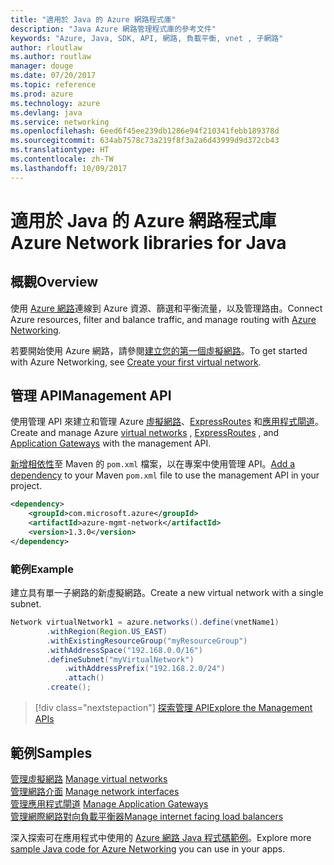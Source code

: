 ```yaml
---
title: "適用於 Java 的 Azure 網路程式庫"
description: "Java Azure 網路管理程式庫的參考文件"
keywords: "Azure, Java, SDK, API, 網路, 負載平衡, vnet , 子網路"
author: rloutlaw
ms.author: routlaw
manager: douge
ms.date: 07/20/2017
ms.topic: reference
ms.prod: azure
ms.technology: azure
ms.devlang: java
ms.service: networking
ms.openlocfilehash: 6eed6f45ee239db1286e94f210341febb189378d
ms.sourcegitcommit: 634ab7578c73a219f8f3a2a6d43999d9d372cb43
ms.translationtype: HT
ms.contentlocale: zh-TW
ms.lasthandoff: 10/09/2017
---
```

# <a name="azure-network-libraries-for-java"></a><span data-ttu-id="41ca7-104">適用於 Java 的 Azure 網路程式庫</span><span class="sxs-lookup"><span data-stu-id="41ca7-104">Azure Network libraries for Java</span></span>

## <a name="overview"></a><span data-ttu-id="41ca7-105">概觀</span><span class="sxs-lookup"><span data-stu-id="41ca7-105">Overview</span></span>

<span data-ttu-id="41ca7-106">使用 [Azure 網路](/azure/networking/networking-overview)連線到 Azure 資源、篩選和平衡流量，以及管理路由。</span><span class="sxs-lookup"><span data-stu-id="41ca7-106">Connect Azure resources, filter and balance traffic, and manage routing with [Azure Networking](/azure/networking/networking-overview).</span></span>

<span data-ttu-id="41ca7-107">若要開始使用 Azure 網路，請參閱[建立您的第一個虛擬網路](/azure/virtual-network/virtual-network-get-started-vnet-subnet)。</span><span class="sxs-lookup"><span data-stu-id="41ca7-107">To get started with Azure Networking, see [Create your first virtual network](/azure/virtual-network/virtual-network-get-started-vnet-subnet).</span></span>

## <a name="management-api"></a><span data-ttu-id="41ca7-108">管理 API</span><span class="sxs-lookup"><span data-stu-id="41ca7-108">Management API</span></span>

<span data-ttu-id="41ca7-109">使用管理 API 來建立和管理 Azure [虛擬網路](/azure/virtual-network/virtual-networks-overview)、[ExpressRoutes](/azure/expressroute/) 和[應用程式閘道](/azure/application-gateway/)。</span><span class="sxs-lookup"><span data-stu-id="41ca7-109">Create and manage Azure [virtual networks](/azure/virtual-network/virtual-networks-overview) , [ExpressRoutes](/azure/expressroute/) , and [Application Gateways](/azure/application-gateway/) with the management API.</span></span>

<span data-ttu-id="41ca7-110">[新增相依性](https://maven.apache.org/guides/getting-started/index.html#How_do_I_use_external_dependencies)至 Maven 的 `pom.xml` 檔案，以在專案中使用管理 API。</span><span class="sxs-lookup"><span data-stu-id="41ca7-110">[Add a dependency](https://maven.apache.org/guides/getting-started/index.html#How_do_I_use_external_dependencies) to your Maven `pom.xml` file to use the management API in your project.</span></span>  

```XML
<dependency>
    <groupId>com.microsoft.azure</groupId>
    <artifactId>azure-mgmt-network</artifactId>
    <version>1.3.0</version>
</dependency>
```   

### <a name="example"></a><span data-ttu-id="41ca7-111">範例</span><span class="sxs-lookup"><span data-stu-id="41ca7-111">Example</span></span>

<span data-ttu-id="41ca7-112">建立具有單一子網路的新虛擬網路。</span><span class="sxs-lookup"><span data-stu-id="41ca7-112">Create a new virtual network with a single subnet.</span></span>

```java
Network virtualNetwork1 = azure.networks().define(vnetName1)
        .withRegion(Region.US_EAST)
        .withExistingResourceGroup("myResourceGroup")
        .withAddressSpace("192.168.0.0/16")
        .defineSubnet("myVirtualNetwork")
            .withAddressPrefix("192.168.2.0/24")
            .attach()
        .create();
```

> [!div class="nextstepaction"]
> [<span data-ttu-id="41ca7-113">探索管理 API</span><span class="sxs-lookup"><span data-stu-id="41ca7-113">Explore the Management APIs</span></span>](/java/api/overview/azure/networking/managementapi)

## <a name="samples"></a><span data-ttu-id="41ca7-114">範例</span><span class="sxs-lookup"><span data-stu-id="41ca7-114">Samples</span></span>

<span data-ttu-id="41ca7-115">[管理虛擬網路](https://github.com/Azure-Samples/network-java-manage-virtual-network) </span><span class="sxs-lookup"><span data-stu-id="41ca7-115">[Manage virtual networks](https://github.com/Azure-Samples/network-java-manage-virtual-network) </span></span>  
<span data-ttu-id="41ca7-116">[管理網路介面](https://github.com/Azure-Samples/network-java-manage-network-interface) </span><span class="sxs-lookup"><span data-stu-id="41ca7-116">[Manage network interfaces](https://github.com/Azure-Samples/network-java-manage-network-interface) </span></span>  
<span data-ttu-id="41ca7-117">[管理應用程式閘道](https://github.com/Azure-Samples/application-gateway-java-manage-simple-application-gateways) </span><span class="sxs-lookup"><span data-stu-id="41ca7-117">[Manage Application Gateways](https://github.com/Azure-Samples/application-gateway-java-manage-simple-application-gateways) </span></span>  
[<span data-ttu-id="41ca7-118">管理網際網路對向負載平衡器</span><span class="sxs-lookup"><span data-stu-id="41ca7-118">Manage internet facing load balancers</span></span>](https://github.com/Azure-Samples/network-java-manage-internet-facing-load-balancers)   

<span data-ttu-id="41ca7-119">深入探索可在應用程式中使用的 [Azure 網路 Java 程式碼範例](https://azure.microsoft.com/resources/samples/?platform=java&term=network)。</span><span class="sxs-lookup"><span data-stu-id="41ca7-119">Explore more [sample Java code for Azure Networking](https://azure.microsoft.com/resources/samples/?platform=java&term=network) you can use in your apps.</span></span>
